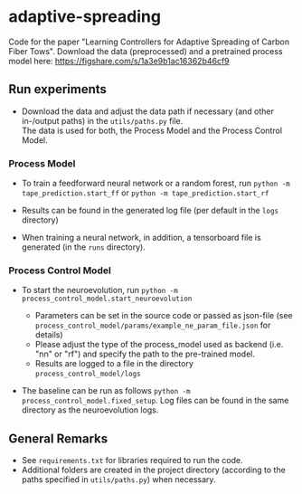 # adaptive-spreading

Code for the paper "Learning Controllers for Adaptive Spreading of Carbon Fiber Tows".
Download the data (preprocessed) and a pretrained process model here:
https://figshare.com/s/1a3e9b1ac16362b46cf9

## Run experiments

* Download the data and adjust the data path if necessary (and other in-/output paths) in the `utils/paths.py` file.  
The data is used for both, the Process Model and the Process Control Model.

### Process Model

* To train a feedforward neural network or a random forest, run 
`python -m tape_prediction.start_ff` or `python -m tape_prediction.start_rf`

* Results can be found in the generated log file (per default in the `logs` directory)

* When training a neural network, in addition, a tensorboard file is generated (in the `runs` directory). 

### Process Control Model

* To start the neuroevolution, run `python -m process_control_model.start_neuroevolution`

    * Parameters can be set in the source code or passed as json-file
(see `process_control_model/params/example_ne_param_file.json` for details)
    * Please adjust the type of the process_model used as backend (i.e. "nn" or "rf") and
    specify the path to the pre-trained model.
    * Results are logged to a file in the directory `process_control_model/logs`

* The baseline can be run as follows
`python -m process_control_model.fixed_setup`.
Log files can be found in the same directory as the neuroevolution logs.

## General Remarks

* See `requirements.txt` for libraries required to run the code.
* Additional folders are created in the project directory
(according to the paths specified in `utils/paths.py`) when necessary.
